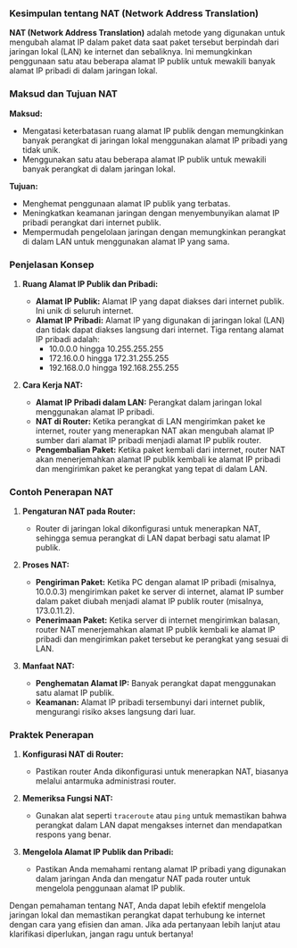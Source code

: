 ### Kesimpulan tentang NAT (Network Address Translation)

**NAT (Network Address Translation)** adalah metode yang digunakan untuk mengubah alamat IP dalam paket data saat paket tersebut berpindah dari jaringan lokal (LAN) ke internet dan sebaliknya. Ini memungkinkan penggunaan satu atau beberapa alamat IP publik untuk mewakili banyak alamat IP pribadi di dalam jaringan lokal.

### Maksud dan Tujuan NAT

**Maksud:**
- Mengatasi keterbatasan ruang alamat IP publik dengan memungkinkan banyak perangkat di jaringan lokal menggunakan alamat IP pribadi yang tidak unik.
- Menggunakan satu atau beberapa alamat IP publik untuk mewakili banyak perangkat di dalam jaringan lokal.

**Tujuan:**
- Menghemat penggunaan alamat IP publik yang terbatas.
- Meningkatkan keamanan jaringan dengan menyembunyikan alamat IP pribadi perangkat dari internet publik.
- Mempermudah pengelolaan jaringan dengan memungkinkan perangkat di dalam LAN untuk menggunakan alamat IP yang sama.

### Penjelasan Konsep

1. **Ruang Alamat IP Publik dan Pribadi:**
   - **Alamat IP Publik:** Alamat IP yang dapat diakses dari internet publik. Ini unik di seluruh internet.
   - **Alamat IP Pribadi:** Alamat IP yang digunakan di jaringan lokal (LAN) dan tidak dapat diakses langsung dari internet. Tiga rentang alamat IP pribadi adalah:
     - 10.0.0.0 hingga 10.255.255.255
     - 172.16.0.0 hingga 172.31.255.255
     - 192.168.0.0 hingga 192.168.255.255

2. **Cara Kerja NAT:**
   - **Alamat IP Pribadi dalam LAN:** Perangkat dalam jaringan lokal menggunakan alamat IP pribadi.
   - **NAT di Router:** Ketika perangkat di LAN mengirimkan paket ke internet, router yang menerapkan NAT akan mengubah alamat IP sumber dari alamat IP pribadi menjadi alamat IP publik router.
   - **Pengembalian Paket:** Ketika paket kembali dari internet, router NAT akan menerjemahkan alamat IP publik kembali ke alamat IP pribadi dan mengirimkan paket ke perangkat yang tepat di dalam LAN.

### Contoh Penerapan NAT

1. **Pengaturan NAT pada Router:**
   - Router di jaringan lokal dikonfigurasi untuk menerapkan NAT, sehingga semua perangkat di LAN dapat berbagi satu alamat IP publik.

2. **Proses NAT:**
   - **Pengiriman Paket:** Ketika PC dengan alamat IP pribadi (misalnya, 10.0.0.3) mengirimkan paket ke server di internet, alamat IP sumber dalam paket diubah menjadi alamat IP publik router (misalnya, 173.0.11.2).
   - **Penerimaan Paket:** Ketika server di internet mengirimkan balasan, router NAT menerjemahkan alamat IP publik kembali ke alamat IP pribadi dan mengirimkan paket tersebut ke perangkat yang sesuai di LAN.

3. **Manfaat NAT:**
   - **Penghematan Alamat IP:** Banyak perangkat dapat menggunakan satu alamat IP publik.
   - **Keamanan:** Alamat IP pribadi tersembunyi dari internet publik, mengurangi risiko akses langsung dari luar.

### Praktek Penerapan

1. **Konfigurasi NAT di Router:**
   - Pastikan router Anda dikonfigurasi untuk menerapkan NAT, biasanya melalui antarmuka administrasi router.

2. **Memeriksa Fungsi NAT:**
   - Gunakan alat seperti `traceroute` atau `ping` untuk memastikan bahwa perangkat dalam LAN dapat mengakses internet dan mendapatkan respons yang benar.

3. **Mengelola Alamat IP Publik dan Pribadi:**
   - Pastikan Anda memahami rentang alamat IP pribadi yang digunakan dalam jaringan Anda dan mengatur NAT pada router untuk mengelola penggunaan alamat IP publik.

Dengan pemahaman tentang NAT, Anda dapat lebih efektif mengelola jaringan lokal dan memastikan perangkat dapat terhubung ke internet dengan cara yang efisien dan aman. Jika ada pertanyaan lebih lanjut atau klarifikasi diperlukan, jangan ragu untuk bertanya!